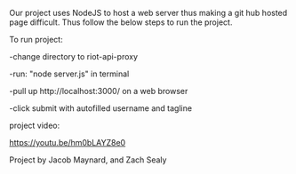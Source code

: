 Our project uses NodeJS to host a web server thus making a git hub hosted page difficult. Thus follow the below steps to run the project.

To run project: 

  -change directory to riot-api-proxy
  
  -run: "node server.js" in terminal

  -pull up http://localhost:3000/ on a web browser

  -click submit with autofilled username and tagline

project video:

https://youtu.be/hm0bLAYZ8e0




Project by Jacob Maynard, and Zach Sealy
